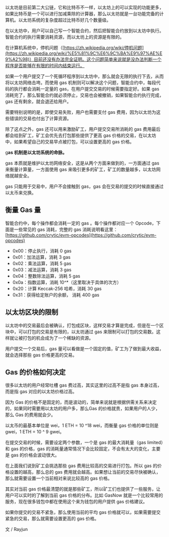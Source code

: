 以太坊是目前第二大公链，它和比特币不一样，以太坊上的可以实现的功能更多，如果比特币是一个可以进行加减乘除的计算器，那么以太坊就是一台功能完备的计算机。以太坊系统的复杂度超过比特币好几个数量级。

在以太坊中，用户可以自己写一个智能合约，然后把智能合约放到以太坊中执行。智能合约的执行需要消耗资源，而以太坊上的资源是有限的。

在计算机系统中，停机问题（[https://zh.wikipedia.org/wiki/停机问题](https://zh.wikipedia.org/wiki/%E5%81%9C%E6%9C%BA%E9%97%AE%E9%A2%98)）目前还没有办法完全证明。这个问题简单来说就是没办法判断一个程序是否能够在有限的时间内结束运行。

如果一个用户提交了一个死循环程序到以太坊中，那么就会无限的执行下去，从而将以太坊网络击垮。而使用 gas 机制则可以解决这个问题，智能合约中，每段代码的执行都会消耗一定量的 gas，在用户提交交易的时候需要指定好。如果 gas 消耗完了，那么智能合约就必须停止，交易也会被撤销，如果智能合约执行完成， gas 还有剩余，就会退还给用户。

需要特别说明的是，即使交易失败，用户也需要支付 gas 费用，因为以太坊为这些错误的交易也付出了计算资源。

除了这点之外，gas 还可以用来激励矿工，用户提交交易所消耗的 gas 费用最后都会给到矿工，矿工会优先去打包那些提供了更高 gas 价格的交易，在以太坊中，如果希望自己的交易早点被打包，可以设置更高的 gas 价格。

g**as 机制是以太坊系统的命脉。**

gas 本质就是维护以太坊网络安全，这是从两个方面来做到的，一方面通过 gas 来衡量计算量，一方面使用 gas 来吸引更多的矿工，矿工的数量越多，以太坊网络就越安全。

gas 只能用于交易中，用户不会接触到 gas，gas 会在交易的提交的时候直接通过以太币来兑换。

## 衡量 Gas 量

智能合约中，每个操作都会消耗一定的 gas 。每个操作都对应一个 Opcode，下面是一些常见的 gas 消耗，完整的 gas 消耗说明看这里：[https://github.com/crytic/evm-opcodes](https://github.com/crytic/evm-opcodes)

- 0x00：停止执行，消耗 0 gas
- 0x01：加法运算，消耗 3 gas
- 0x02：乘法运算，消耗 5 gas
- 0x03：减法运算，消耗 3 gas
- 0x04：整数除法运算，消耗 5 gas
- 0x0a：指数运算，消耗 10^*（这里取决于具体的次方）
- 0x20：计算 Keccak-256 哈希，消耗 30 gas
- 0x31：获得给定账户的余额， 消耗 400 gas

## 以太坊区块的限制

以太坊中的交易最后会被确认，打包成区块，这样交易才算是完成，但是在一个区块中，可以打包的交易是有限的，以太坊通过 gas 来限制可以打包的交易数。这样就让被打包的机会成为了一个稀缺的资源。

用户提交一个交易后，gas 量可以看做是一个固定的值，矿工为了做到最大收益，就会选择那些 gas 价格更高的交易。

## Gas 的价格如何决定

很多以太坊的用户经常吐槽 gas 费过高，其实这里的过高不是指 gas 本身过高，而是指 gas 对应的以太坊价格过高。

因为 Gas 的价格不是固定的，而是波动的，简单来说就是根据供需关系来决定的，如果同时需要用以太坊的用户多，那么Gas 的价格就贵，如果用户的人少，那么 Gas 的费用就会少。

以太币的最基本单位是 wei，1 ETH = 10 ^18 wei，而衡量 gas 价格的单位则是 gwei，1 ETH = 10 ^ 9 gwei。

在提交交易的时候，需要设定两个参数，一个是 gas 的最大消耗量（gas limited）和 gas 的价格，gas 的消耗量通常情况下会比较固定，不会有太大的变化，主要是 gas 的价格会波动很大。

在上面我们说到矿工会挑选那些 gas 费用比较高的交易进行打包。所以 gas 的价格设置的越高，那么总的 gas 费用就会越高。如果想让当前的交易尽快被确认，那么就需要设置一个当前相对来说比较高的 gas 价格。

其实对当前 gas 价格最清楚的就是那些矿工，所以矿工们也提供了一些服务，让用户可以实时的了解到当前 gas 价格的分布。比如 GasNow 就是一个比较常用的服务，现在很多钱包中都在使用这个来为钱包的用户提供 gas 价格建议。

如果你提交的交易不紧急，那么使用当前的平均 gas 价格就可以，如果需要提交紧急的交易，那么就需要设置更高的 gas 价格。

文 / Rayjun